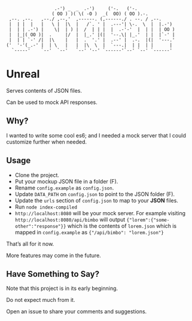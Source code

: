                       .-') _  _  .-')     ('-.   ('-.
                     ( OO ) )( \( -O )  _(  OO) ( OO ).-.
     ,--. ,--.   ,--./ ,--,'  ,------. (,------./ . --. / ,--.
     |  | |  |   |   \ |  |\  |   /`. ' |  .---'| \-.  \  |  |.-')
     |  | | .-') |    \|  | ) |  /  | | |  |  .-'-'  |  | |  | OO )
     |  |_|( OO )|  .     |/  |  |_.' |(|  '--.\| |_.'  | |  |`-' |
     |  | | `-' /|  |\    |   |  .  '.' |  .--' |  .-.  |(|  '---.'
    ('  '-'(_.-' |  | \   |   |  |\  \  |  `---.|  | |  | |      |
      `-----'    `--'  `--'   `--' '--' `------'`--' `--' `------'

# Unreal

Serves contents of JSON files.
 
Can be used to mock API responses.

## Why?

I wanted to write some cool es6; and I needed a mock server that I could 
customize further when needed.

## Usage

* Clone the project.
* Put your mockup JSON file in a folder (F).
* Rename `config.example` as `config.json`.
* Update `DATA_PATH` on `config.json` to point to the JSON folder (F).
* Update the `urls` section of `config.json` to map to your **JSON** files.
* Run `node index-compiled`
* `http://localhost:8080` will be your mock server. For example visiting
`http://localhost:8080/api/bimbo` will output 
`{"lorem":{"some-other":"response"}}` which is the contents of `lorem.json`
which is mapped in `config.example` as `{"/api/bimbo": "lorem.json"}`

That’s all for it now.

More features may come in the future.

## Have Something to Say?

Note that this project is in its early beginning.

Do not expect much from it.

Open an issue to share your comments and suggestions.
